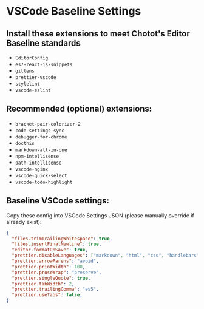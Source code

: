 # VSCode Baseline Settings

## Install these extensions to meet Chotot's Editor Baseline standards

- `EditorConfig`
- `es7-react-js-snippets`
- `gitlens`
- `prettier-vscode`
- `stylelint`
- `vscode-eslint`


## Recommended (optional) extensions:

- `bracket-pair-colorizer-2`
- `code-settings-sync`
- `debugger-for-chrome`
- `docthis`
- `markdown-all-in-one`
- `npm-intellisense`
- `path-intellisense`
- `vscode-nginx`
- `vscode-quick-select`
- `vscode-todo-highlight`

## Baseline VSCode settings:

Copy these config into VSCode Settings JSON (please manually override if already exist):

```json
{
  "files.trimTrailingWhitespace": true,
  "files.insertFinalNewline": true,
  "editor.formatOnSave": true,
  "prettier.disableLanguages": ["markdown", "html", "css", "handlebars", "json", "jsonc" ],
  "prettier.arrowParens": "avoid",
  "prettier.printWidth": 100,
  "prettier.proseWrap": "preserve",
  "prettier.singleQuote": true,
  "prettier.tabWidth": 2,
  "prettier.trailingComma": "es5",
  "prettier.useTabs": false,
}
```
